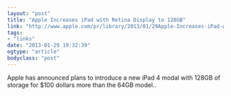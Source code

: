 ```yaml
---
layout: "post"
title: "Apple Increases iPad with Retina Display to 128GB"
link: "http://www.apple.com/pr/library/2013/01/29Apple-Increases-iPad-with-Retina-Display-to-128GB.html"
tags: 
- "links"
date: "2013-01-29 19:32:39"
ogtype: "article"
bodyclass: "post"
---
```


Apple has announced plans to introduce a new iPad 4 modal with 128GB of storage for $100 dollars more than the 64GB model..